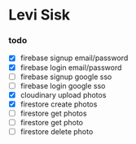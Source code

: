 # Levi Sisk

### todo
- [x] firebase signup email/password
- [x] firebase login email/password
- [ ] firebase signup google sso
- [ ] firebase login google sso
- [x] cloudinary upload photos
- [x] firestore create photos
- [ ] firestore get photos
- [ ] firestore get photo
- [ ] firestore delete photo
